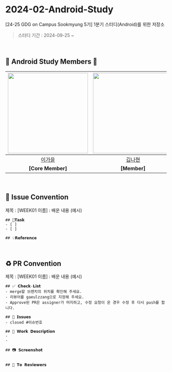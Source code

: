 # 2024-02-Android-Study
[24-25 GDG on Campus Sookmyung 5기] 1분기 스터디(Android)를 위한 저장소
> 스터디 기간 : 2024-09-25 ~
</br>

## 🤖 Android Study Members 🤖
|<img src="https://avatars.githubusercontent.com/u/91470334?s=400&u=4a743fda141cf8a074022b515b0ce3286e6c8560&v=4" width="250" />|<img src="https://avatars.githubusercontent.com/u/177762020?v=4" width="250" />|<img src="https://avatars.githubusercontent.com/u/166610834?v=4" width="250" />|<img src="https://avatars.githubusercontent.com/u/140608054?v=4" width="250" />|<img src="https://avatars.githubusercontent.com/u/152948170?v=4" width="250" />|
|:---------:|:---------:|:---------:|:---------:|:---------:|
|[이가을](https://github.com/gaeulzzang)|[김나현](https://github.com/nhyeonii)|[백서연](https://github.com/seoyeonsw)|[이현진](https://github.com/hgeniee)|[조영서](https://github.com/jjwm10625)|
| **[Core Member]** | **[Member]** | **[Member]** | **[Member]** | **[Member]** |
</br>

## 📌 Issue Convention
제목 : [WEEK01 이름] : 배운 내용 (예시)
```
## 📌𝗧𝗮𝘀𝗸
- [ ] 
- [ ] 

## 💡𝗥𝗲𝗳𝗲𝗿𝗲𝗻𝗰𝗲
```
</br>

## ♻️ PR Convention
제목 : [WEEK01 이름] : 배운 내용 (예시)
```
## ✅ 𝗖𝗵𝗲𝗰𝗸-𝗟𝗶𝘀𝘁
- merge할 브랜치의 위치를 확인해 주세요.
- 리뷰어를 gaeulzzang으로 지정해 주세요.
- Approve된 PR은 assigner가 머지하고, 수정 요청이 온 경우 수정 후 다시 push를 합니다.

## 📌 𝗜𝘀𝘀𝘂𝗲𝘀
- closed #이슈번호

## 📎 𝗪𝗼𝗿𝗸 𝗗𝗲𝘀𝗰𝗿𝗶𝗽𝘁𝗶𝗼𝗻
- 
- 

## 📷 𝗦𝗰𝗿𝗲𝗲𝗻𝘀𝗵𝗼𝘁


## 💬 𝗧𝗼 𝗥𝗲𝘃𝗶𝗲𝘄𝗲𝗿𝘀
```

</br>
